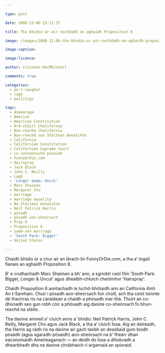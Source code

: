 ```yaml
---

type: post

date: 2008-12-06 23:11:27

title: Tha bhidio ùr air nochdadh an aghaidh Proposition 8

image: /images/2008-12-06-tha-bhidio-ur-air-nochdadh-an-aghaidh-proposition-8.jpg

image-caption:

image-licence:

author: Crìstean MacMhìcheil

comments: true

categories:
  - an-t-saoghal
  - lagh
  - poilitigs

tags:
  - Aimearaga
  - America
  - American Constitution
  - Àrd-chùirt Chalifornia
  - Bun-reachd Chalifornia
  - Bun-reachd nan Stàitean Aonaichte
  - California
  - Californian Constitution
  - Californian Supreme Court
  - co-ionnannachd pòsaidh
  - FunnyOrDie.com
  - Hairspray
  - Jack Black
  - John C. Reilly
  - Lagh
  - 'Longer &amp; Uncut'
  - Marc Shaiman
  - Margaret Cho
  - marriage
  - marriage equality
  - Na Stàitean Aonaichte
  - Neil Patrick Harris
  - pòsadh
  - pòsadh aon-sheòrsach
  - Prop 8
  - Proposition 8
  - same-sex marriage
  - 'South Park: Bigger'
  - United States

---
```


Chaidh bhidio ùr a chur air an làrach-lìn FunnyOrDie.com, a tha a’ togail fianais an aghaidh Proposition 8.

<!--more-->

B’ e cruthachadh Marc Shaiman a bh’ ann, a sgrìobh ceòl film ‘South Park: Bigger, Longer & Uncut’ agus dhealbh-chluich cheòlmhor ‘Hairspray’.

Chaidh Proposition 8 aontachadh le luchd-bhòtaidh ann an California 4mh An t-Samhain. Chuir i pòsadh aon-sheòrsach fon choill, ach tha ceist toinnte dè thachras ris na càraidean a chaidh a phòsadh mar-thà. Thuirt an co-dhùnadh seo gun robh còir a phòsadh aig daoine co-sheòrsach fo bhun-reachd na stàite.

Tha daoine ainmeil a’ cluich anns a’ bhidio: Neil Patrick Harris, John C. Reilly, Margaret Cho agus Jack Black, a tha a’ cluich Ìosa. Aig an deireadh, tha Harris ag ràdh ris na daoine air gach taobh an deasbaid gum biodh pòsadh (agus sgaradh-pòsaidh) aon-sheòrsach na b’ fheàrr dhan eaconomaidh Ameireaganach — an deidh do Ìosa a dhìobradh a dhearbhadh dha na daoine chràbhaich ri argamaid an spioraid.

<p style="text-align: center">
</p>
